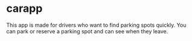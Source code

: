 # carapp

This app is made for drivers who want to find parking spots quickly. You can park or reserve a parking spot and can see when they leave.
